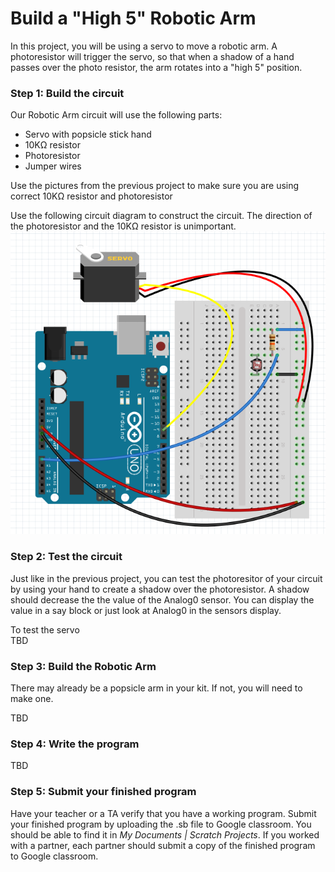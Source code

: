 # Build a "High 5" Robotic Arm
In this project, you will be using a servo to move a robotic arm. A photoresistor will trigger the servo, so that when a shadow of a hand passes over the photo resistor, the arm rotates into a "high 5" position.

### Step 1: Build the circuit
Our Robotic Arm circuit will use the following parts:
- Servo with popsicle stick hand
- 10KΩ resistor
- Photoresistor
- Jumper wires   

Use the pictures from the previous project to make sure you are using correct 10KΩ resistor and photoresistor   

Use the following circuit diagram to construct the circuit. The direction of the photoresistor and the 10KΩ resistor is unimportant.   
![](High5RobotCircuit.png)

### Step 2: Test the circuit
Just like in the previous project, you can test the photoresitor of your circuit by using your hand to create a shadow over the photoresistor. A shadow should decrease the the value of the Analog0 sensor. You can display the value in a say block or just look at Analog0 in the sensors display.   

To test the servo    
TBD
### Step 3: Build the Robotic Arm
There may already be a popsicle arm in your kit. If not, you will need to make one.

TBD

### Step 4: Write the program
TBD

### Step 5: Submit your finished program
Have your teacher or a TA verify that you have a working program. Submit your finished program by uploading the .sb file to Google classroom. You should be able to find it in *My Documents | Scratch Projects*. If you worked with a partner, each partner should submit a copy of the finished program to Google classroom.
